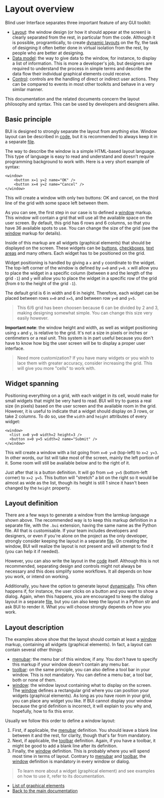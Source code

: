 # Layout overview

Blind user Interface separates three important feature of any GUI toolkit:

- [Layout](./overview.md): the window design (or how it should appear at the screen) is clearly separated from the rest, in particular from the code.  Although it is possible, programtically, to create [dynamic layouts](./dynamic.md) on the fly, the task of designing it often better done in virtual isolation from the rest, by people who are better at designing.
- [Data model](../data/overview.md): the way to give data to the window, for instance, to display a list of information.  This is more a developer's job, but designers are required to understand the process in simple terms and describe the data flow their individual graphical elements could receive.
- [Control](../control/overview.md): controls are the handling of direct or indirect user actions.  They can be compared to events in most other toolkits and behave in a very similar manner.

This documentation and the related documents concern the layout philosophy and syntax.  This can be used by developers and designers alike.

## Basic principle

BUI is designed to strongly separate the layout from anything else.  Window layout can be described in [code](./code.md), but it is recommended to always keep it in a separate [file](./file.md).

The way to describe the window is a simple HTML-based layout language.  This type of language is easy to read and understand and doesn't require programming background to work with.  Here is a very short example of syntax:

```
<window>
    <button x=1 y=2 name="OK" />
    <button x=4 y=2 name="Cancel" />
</window>
```

This will create a window with only two buttons: OK and cancel, on the third line of the grid with some space left between them.

As you can see, the first step in our case is to defined a [window](./markup/window.md) markup.  This window will contain a grid that will use all the available space on the user screen.  By default, this grid has 6 rows and 6 columns, so that you have 36 available spots to use.  You can change the size of the grid (see the [window](./markup/window.md) markup for details).

Inside of this markup are all widgets (graphical elements) that should be displayed on the screen.  These widgets can be [buttons](./markup/button.md), [checkboxes](./markup/checkboxes.md), [text areas](./markup/text.md) and many others.  Each widget has to be positioned on the grid.

Widget positioning is handled by giving a `x` and `y` coordinate to the widget.  The top-left corner of the window is defined by `x=0` and `y=0`.  `x` will allow you to place the widget in a specific column (between `0` and the length of the grid `-1`) and `y` will allow you to place the widget in a specific row of the grid (from `0` to the height of the grid `-1`).

The default grid is 6 in width and 6 in height.  Therefore, each widget can be placed between rows `x=0` and `x=5`, and between row `y=0` and `y=5`.

> This 6/6 grid has been choosen because 6 can be divided by 2 and 3, making designing somewhat simple.  You can change this size very easily however.

**Important note**: the window height and width, as well as widget positioning using `x` and `y`, is relative to the grid.  It's not a size in pixels or inches or centimeters or a real unit.  This system is in part useful because you don't have to know how big the user screen will be to display a proper user interface.

> Need more customization?  If you have many widgets or you wish to lace them with greater accuracy, consider increasing the grid.  This will give you more "cells" to work with.

## Widget spanning

Positioning everything on a grid, with each widget in its cell, would make for small widgets that might be very hard to read.  BUI will try to guess a real size (in pixels) based on the user screen and the available room in the grid.  However, it is useful to indicate that a widget should display on 3 rows, or take 2 columns.  To do so, use the `width` and `height` attributes of every widget:

```
<window>
  <list x=0 y=0 width=2 height=3 />
  <button x=0 y=5 width=2 name="Submit" />
</window>
```

This will create a window with a list going from `x=0 y=0` (top-left) to `x=2 y=3`.  In other words, our list will take most of the screen, mainly the left portion of it.  Some room will still be available below and to the right of it.

Just after that is a button definition.  It will go from `x=0 y=5` (bottom-left corner) to `x=2 y=5`.  This button will "stretch" a bit on the right so it would be almost as wide as the list, though its height is still 1 since it hasn't been changed by the `height` property.

## Layout definition

There are a few ways to generate a window from the larmkup language shown above.  The recommended way is to keep this markup definition in a separate file, with the `.bui` extension, having the same name as the Python file.  All that is customisable.  If your team includes developers and designers, or even if you're alone on the project as the only developer, strongly consider keeping the layout in a separate [file](./file.md).  On creating the window, BUI will realize the layout is not present and will attempt to find it (you can help it if needed).

However, you can also write the layout in the [code](./code.md) itself.  Although this is not recommended, separating design and controls might not always be necessary and this does simplify some workflows.  It all depends on how you work, or intend on working.

Additionally, you have the option to generate layout [dynamically](./dynamic.md).  This often happens if, for instance, the user clicks on a button and you want to show a dialog.  Again, when this happens, you are encouraged to keep the dialog layout in a separate [file](./file.md), but you can also keep the layout in a Python str and ask BUI to render it.  What you will choose strongly depends on how you work.

## Layout description

The examples above show that the layout should contain at least a [window](./markup/window.md) markup, containing all widgets (graphical elements).  In fact, a layout can contain several other things:

- [menubar](./markup/menubar.md): the menu bar of this window, if any.  You don't have to specify this markup if your window doesn't contain any menu bar.
- [toolbar](./marku/toolbar.md): on the same principle, you can also define a tool bar in your window.  This is not mandatory.  You can define a menu bar, a tool bar, both or none of them.
- [window](./markup/window.md): the window layout containing what to display on the screen.  The [window](./markup/window.md) defines a rectangular grid where you can position your widgets (graphical elements).  As long as you have room in your grid, you can place any widget you like.  If BUI cannot display your window because the grid definition is incorrect, it will explain to you why and, hopefully, how to fix this error.

Usually we follow this order to define a window layout:

1. First, if applicable, the [menubar](./markup/menubar.md) definition.  You should leave a blank line between it and the rest, for clarity, though that's far from mandatory.
2. Next, if applicable, the [toolbar](./markup/toolbar.md) definition.  Again, if you have a toolbar, it might be good to add a blank line after its definition.
3. Finally, the [window](/markup/window.md) definition.  This is probably where you will spend most time in terms of layout.  Contrary to [menubar](./markup/menubar.md) and [toolbar](./markup/toolbar.md), the [window](./markup/window.md) definition is mandatory in every window or dialog.

> To learn more about a widget (graphical element) and see examples on how to use it, refer to its documentation.

- [List of graphical elements](./markup/index.html)
- [Back to the main documentation](../index.md)
